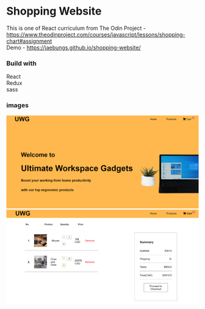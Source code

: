 # Shopping Website

This is one of React curriculum from The Odin Project - https://www.theodinproject.com/courses/javascript/lessons/shopping-chart#assignment  
Demo - https://jaebungs.github.io/shopping-website/  

### Build with  
React  
Redux  
sass  

### images
![alt-text](build/HomeScreen.png?raw=true)  
![alt-text](build/CartScreen.png?raw=true)  